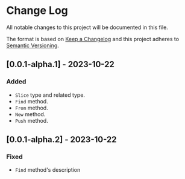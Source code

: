 # Change Log

All notable changes to this project will be documented in this file.

The format is based on [Keep a Changelog](http://keepachangelog.com/)
and this project adheres to [Semantic Versioning](http://semver.org/).

## [0.0.1-alpha.1] - 2023-10-22

### Added

- `Slice` type and related type.
- `Find` method.
- `From` method.
- `New` method.
- `Push` method.

## [0.0.1-alpha.2] - 2023-10-22

### Fixed

- `Find` method's description
